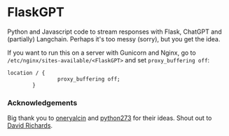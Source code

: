 # FlaskGPT

Python and Javascript code to stream responses with Flask, ChatGPT and (partially) Langchain. Perhaps it's too messy (sorry), but you get the idea. 

If you want to run this on a server with Gunicorn and Nginx, go to `/etc/nginx/sites-available/<FlaskGPT>` and set `proxy_buffering off`:

```
location / {
                proxy_buffering off;
        }
```

### Acknowledgements
Big thank you to [oneryalcin](https://gist.github.com/oneryalcin/2921408da70266aa61f9c40cb2973865) and [python273](https://gist.github.com/python273/563177b3ad5b9f74c0f8f3299ec13850) for their ideas. Shout out to [David Richards](https://betterprogramming.pub/openai-sse-sever-side-events-streaming-api-733b8ec32897).
